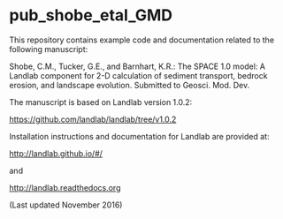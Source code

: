 # pub_shobe_etal_GMD

This repository contains example code and documentation related to the following manuscript:

Shobe, C.M., Tucker, G.E., and Barnhart, K.R.: The SPACE 1.0 model: A Landlab component for 2-D calculation of sediment transport, bedrock erosion, and landscape evolution. Submitted to Geosci. Mod. Dev.

The manuscript is based on Landlab version 1.0.2:

https://github.com/landlab/landlab/tree/v1.0.2



Installation instructions and documentation for Landlab are provided at:

http://landlab.github.io/#/

and

http://landlab.readthedocs.org

(Last updated November 2016)
